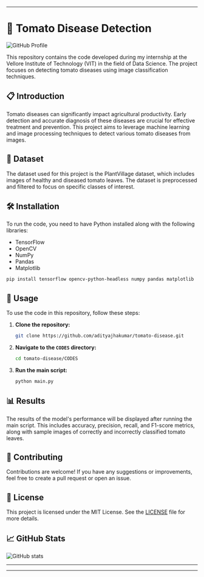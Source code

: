 

---

# 🍅 Tomato Disease Detection

![GitHub Profile](https://avatars.githubusercontent.com/u/your-github-username?v=4)

This repository contains the code developed during my internship at the Vellore Institute of Technology (VIT) in the field of Data Science. The project focuses on detecting tomato diseases using image classification techniques.

## 📋 Introduction

Tomato diseases can significantly impact agricultural productivity. Early detection and accurate diagnosis of these diseases are crucial for effective treatment and prevention. This project aims to leverage machine learning and image processing techniques to detect various tomato diseases from images.

## 📂 Dataset

The dataset used for this project is the PlantVillage dataset, which includes images of healthy and diseased tomato leaves. The dataset is preprocessed and filtered to focus on specific classes of interest.

## 🛠️ Installation

To run the code, you need to have Python installed along with the following libraries:

- TensorFlow
- OpenCV
- NumPy
- Pandas
- Matplotlib

```bash
pip install tensorflow opencv-python-headless numpy pandas matplotlib
```

## 🚀 Usage

To use the code in this repository, follow these steps:

1. **Clone the repository:**
    ```bash
    git clone https://github.com/adityajhakumar/tomato-disease.git
    ```

2. **Navigate to the `CODES` directory:**
    ```bash
    cd tomato-disease/CODES
    ```

3. **Run the main script:**
    ```bash
    python main.py
    ```

## 📊 Results

The results of the model's performance will be displayed after running the main script. This includes accuracy, precision, recall, and F1-score metrics, along with sample images of correctly and incorrectly classified tomato leaves.

## 🤝 Contributing

Contributions are welcome! If you have any suggestions or improvements, feel free to create a pull request or open an issue.

## 📜 License

This project is licensed under the MIT License. See the [LICENSE](LICENSE) file for more details.

## 📈 GitHub Stats

![GitHub stats](https://github-readme-stats.vercel.app/api?username=adityajhakumar&show_icons=true&theme=radical)

---


---

